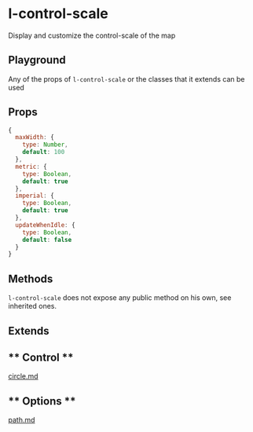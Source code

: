 # l-control-scale

Display and customize the control-scale of the map

## Playground
Any of the props of `l-control-scale` or the classes that it extends can be used

<vuep template="#control-scale-example"></vuep>

<script v-pre type="text/x-template" id="control-scale-example">

<template>
  <l-map style="height: 100%; width: 100%" :zoom="zoom" :center="center">
    <l-control-scale position="topright" scale="imperial" ></l-control-scale>
    <l-tile-layer :url="url"></l-tile-layer>
  </l-map>
</template>

<script>

Vue.component('l-map', Vue2Leaflet.LMap)
Vue.component('l-tile-layer', Vue2Leaflet.LTileLayer)
Vue.component('l-control-scale', Vue2Leaflet.LControlScale)

export default {
  data () {
    return {
      url: 'http://{s}.tile.osm.org/{z}/{x}/{y}.png',
      zoom: 8,
      center: [47.313220, -1.319482]
    };
  }
}
</script>
</script>

## Props

```js
{
  maxWidth: {
    type: Number,
    default: 100
  },
  metric: {
    type: Boolean,
    default: true
  },
  imperial: {
    type: Boolean,
    default: true
  },
  updateWhenIdle: {
    type: Boolean,
    default: false
  }
}
```

## Methods

`l-control-scale` does not expose any public method on his own, see inherited ones.

## Extends

<!-- tabs:start -->

## ** Control **

[circle.md](../../mixins/control.md ':include')

## ** Options **

[path.md](../../mixins/options.md ':include')

<!-- tabs:end -->